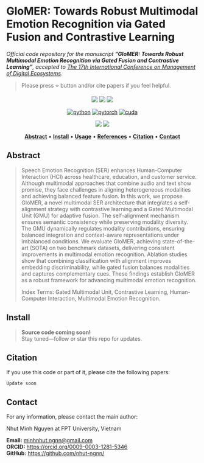 # GloMER: Towards Robust Multimodal Emotion Recognition via Gated Fusion and Contrastive Learning
<i>
  Official code repository for the manuscript 
  <b>"GloMER: Towards Robust Multimodal Emotion Recognition via Gated Fusion and Contrastive Learning"</b>, 
  accepted to 
  <a href="https://conferences.sigappfr.org/medes2025/">The 17th International Conference on Management of Digital Ecosystems</a>.
</i>

> Please press ⭐ button and/or cite papers if you feel helpful.

<p align="center">
<img src="https://img.shields.io/github/stars/nhut-ngnn/GloMER">
<img src="https://img.shields.io/github/forks/nhut-ngnn/GloMER">
<img src="https://img.shields.io/github/watchers/nhut-ngnn/GloMER">
</p>

<div align="center">

[![python](https://img.shields.io/badge/-Python_3.8.20-blue?logo=python&logoColor=white)](https://www.python.org/downloads/)
[![pytorch](https://img.shields.io/badge/Torch_2.0.1-ee4c2c?logo=pytorch&logoColor=white)](https://pytorch.org/get-started/locally/)
[![cuda](https://img.shields.io/badge/-CUDA_11.8-green?logo=nvidia&logoColor=white)](https://developer.nvidia.com/cuda-toolkit-archive)
</div>

<p align="center">
<img src="https://img.shields.io/badge/Last%20updated%20on-06.09.2025-brightgreen?style=for-the-badge">
<img src="https://img.shields.io/badge/Written%20by-Nguyen%20Minh%20Nhut-pink?style=for-the-badge"> 
</p>


<div align="center">

[**Abstract**](#Abstract) •
[**Install**](#install) •
[**Usage**](#usage) •
[**References**](#references) •
[**Citation**](#citation) •
[**Contact**](#Contact)

</div>

## Abstract 
> Speech Emotion Recognition (SER) enhances Human-Computer Interaction (HCI) across healthcare, education, and customer service. Although multimodal approaches that combine audio and text show promise, they face challenges in aligning heterogeneous modalities and achieving balanced feature fusion. In this work, we propose GloMER, a novel multimodal SER architecture that integrates a self-alignment strategy with contrastive learning and a Gated Multimodal Unit (GMU) for adaptive fusion. The self-alignment mechanism ensures semantic consistency while preserving modality diversity. The GMU dynamically regulates modality contributions, ensuring balanced integration and context-aware representations under imbalanced conditions. We evaluate GloMER, achieving state-of-the-art (SOTA) on two benchmark datasets, delivering consistent improvements in multimodal emotion recognition. Ablation studies show that combining classification with alignment improves embedding discriminability, while gated fusion balances modalities and captures complementary cues. These findings establish GloMER as a robust framework for advancing multimodal emotion recognition.
>
> Index Terms: Gated Multimodal Unit, Contrastive Learning, Human-Computer Interaction, Multimodal Emotion Recognition.


## Install
> **Source code coming soon!**  
> Stay tuned—follow or star this repo for updates.

## Citation
If you use this code or part of it, please cite the following papers:
```
Update soon
```
## Contact
For any information, please contact the main author:

Nhut Minh Nguyen at FPT University, Vietnam

**Email:** [minhnhut.ngnn@gmail.com](mailto:minhnhut.ngnn@gmail.com)<br>
**ORCID:** <link>https://orcid.org/0009-0003-1281-5346</link> <br>
**GitHub:** <link>https://github.com/nhut-ngnn/</link>